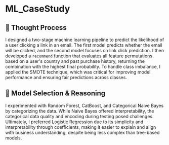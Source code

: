# ML_CaseStudy

## 🧠 Thought Process

I designed a two-stage machine learning pipeline to predict the likelihood of a user clicking a link in an email. The first model predicts whether the email will be clicked, and the second model focuses on link click prediction. I then developed a `recommend` function that evaluates all feature permutations based on a user's country and past purchase history, returning the combination with the highest final probability. To handle class imbalance, I applied the SMOTE technique, which was critical for improving model performance and ensuring fair predictions across classes.

## 🤔 Model Selection & Reasoning

I experimented with Random Forest, CatBoost, and Categorical Naive Bayes by categorizing the data. While Naive Bayes offered interpretability, the categorical data quality and encoding during testing posed challenges. Ultimately, I preferred Logistic Regression due to its simplicity and interpretability through coefficients, making it easier to explain and align with business understanding, despite being less complex than tree-based models.

